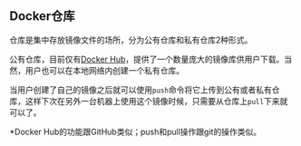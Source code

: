 ## Docker仓库

仓库是集中存放镜像文件的场所，分为公有仓库和私有仓库2种形式。

公有仓库，目前仅有[Docker Hub](https://hub.docker.com)，提供了一个数量庞大的镜像库供用户下载。当然，用户也可以在本地网络内创建一个私有仓库。

当用户创建了自己的镜像之后就可以使用`push`命令将它上传到公有或者私有仓库，这样下次在另外一台机器上使用这个镜像时候，只需要从仓库上`pull`下来就可以了。

*Docker Hub的功能跟GitHub类似；push和pull操作跟git的操作类似。
